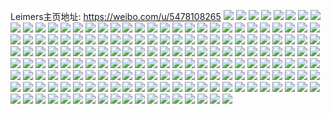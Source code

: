 Leimers主页地址: https://weibo.com/u/5478108265 
![](https://wx4.sinaimg.cn/mw2000/005YJAcVgy1h8p9r6est8j32dc35s1l2.jpg) 
![](https://wx4.sinaimg.cn/mw2000/005YJAcVgy1h8d7eh8d9kj31sc2dsqv6.jpg) 
![](https://wx4.sinaimg.cn/mw2000/005YJAcVgy1h8d7e9cx8fj30zs0zr49j.jpg) 
![](https://wx4.sinaimg.cn/mw2000/005YJAcVgy1h8d7end2kqj31sm2e4npe.jpg) 
![](https://wx4.sinaimg.cn/mw2000/005YJAcVgy1h8d7eombxoj30sg11wtn0.jpg) 
![](https://wx4.sinaimg.cn/mw2000/005YJAcVgy1h8d7fniox3j32an2ankjm.jpg) 
![](https://wx4.sinaimg.cn/mw2000/005YJAcVgy1h8d7fk7ejdj31pw1scb29.jpg) 
![](https://wx4.sinaimg.cn/mw2000/005YJAcVgy1h85trkj3x4j33402c04qs.jpg) 
![](https://wx4.sinaimg.cn/mw2000/005YJAcVgy1h6yax3l8gjj30sj1pqmz3.jpg) 
![](https://wx4.sinaimg.cn/mw2000/005YJAcVgy1h6t49aji7uj3268268e82.jpg) 
![](https://wx4.sinaimg.cn/mw2000/005YJAcVgy1h6t49d2gs9j327p2y9e83.jpg) 
![](https://wx4.sinaimg.cn/mw2000/005YJAcVgy1h6t4971kp1j327q2ybtm7.jpg) 
![](https://wx4.sinaimg.cn/mw2000/005YJAcVgy1h6t49jkggsj31uf2rnx6q.jpg) 
![](https://wx4.sinaimg.cn/mw2000/005YJAcVgy1h6t4gm3j17j322n33znpf.jpg) 
![](https://wx4.sinaimg.cn/mw2000/005YJAcVgy1h6t4a5qc0sj30pa35s40t.jpg) 
![](https://wx4.sinaimg.cn/mw2000/005YJAcVgy1h6t498bwa8j30sg1dsh81.jpg) 
![](https://wx4.sinaimg.cn/mw2000/005YJAcVgy1h6fzgq9xmoj31nd20v1kx.jpg) 
![](https://wx4.sinaimg.cn/mw2000/005YJAcVgy1h6fzgrfa0ij31n429s1kx.jpg) 
![](https://wx4.sinaimg.cn/mw2000/005YJAcVgy1h6fzj0xvrjj31tv1tv7wi.jpg) 
![](https://wx4.sinaimg.cn/mw2000/005YJAcVgy1h6fzj3p21pj32c02c0hdv.jpg) 
![](https://wx4.sinaimg.cn/mw2000/005YJAcVgy1h67tkqq9pcj32c033zx6p.jpg) 
![](https://wx4.sinaimg.cn/mw2000/005YJAcVgy1h67to4o02rj30zk1gktc6.jpg) 
![](https://wx4.sinaimg.cn/mw2000/005YJAcVgy1h67ti14etqj32c0340k9z.jpg) 
![](https://wx4.sinaimg.cn/mw2000/005YJAcVgy1h67ti2wfzsj316o1kwgq4.jpg) 
![](https://wx4.sinaimg.cn/mw2000/005YJAcVgy1h68cbb0o2hj30sg1kw7ry.jpg) 
![](https://wx4.sinaimg.cn/mw2000/005YJAcVgy1h68cb9p337j30sg2d0e81.jpg) 
![](https://wx4.sinaimg.cn/mw2000/005YJAcVgy1h67thwjx2nj32c0340hdx.jpg) 
![](https://wx4.sinaimg.cn/mw2000/005YJAcVgy1h67tpt0qrvj30rf0rfn51.jpg) 
![](https://wx4.sinaimg.cn/mw2000/005YJAcVgy1h67ti667fkj310w1jd75j.jpg) 
![](https://wx4.sinaimg.cn/mw2000/005YJAcVgy1h67ti782yoj311x1kw75o.jpg) 
![](https://wx4.sinaimg.cn/mw2000/005YJAcVgy1h67thpc3dij323u35rkjm.jpg) 
![](https://wx4.sinaimg.cn/mw2000/005YJAcVgy1h67to6aeayj322n33zhdu.jpg) 
![](https://wx4.sinaimg.cn/mw2000/005YJAcVgy1h67thrct0gj31r92ekhdu.jpg) 
![](https://wx4.sinaimg.cn/mw2000/005YJAcVgy1h67trrrchxj32c033zn63.jpg) 
![](https://wx4.sinaimg.cn/mw2000/005YJAcVgy1h66j56161uj316n1kw41p.jpg) 
![](https://wx4.sinaimg.cn/mw2000/005YJAcVgy1h66j54znlaj31rx2d9dmj.jpg) 
![](https://wx4.sinaimg.cn/mw2000/005YJAcVgy1h64cxqhuhgj30is0ista6.jpg) 
![](https://wx4.sinaimg.cn/mw2000/005YJAcVgy1h64cxqwjjpj30e70e7q3d.jpg) 
![](https://wx4.sinaimg.cn/mw2000/005YJAcVgy1h64cxsrgolj31ck21l7wh.jpg) 
![](https://wx4.sinaimg.cn/mw2000/005YJAcVgy1h637lsjo8rj30no0ybdk6.jpg) 
![](https://wx4.sinaimg.cn/mw2000/005YJAcVgy1h61ucvoitjj31400u0wei.jpg) 
![](https://wx4.sinaimg.cn/mw2000/005YJAcVgy1h61ucyvmzxj30u00u0wim.jpg) 
![](https://wx4.sinaimg.cn/mw2000/005YJAcVgy1h61ucrae5lj30sg3r41kx.jpg) 
![](https://wx4.sinaimg.cn/mw2000/005YJAcVgy1h61udq8v7pj30u00u0myv.jpg) 
![](https://wx4.sinaimg.cn/mw2000/005YJAcVgy1h61udonszwj30u00u0dhw.jpg) 
![](https://wx4.sinaimg.cn/mw2000/005YJAcVgy1h61udpb62uj30u00u040v.jpg) 
![](https://wx4.sinaimg.cn/mw2000/005YJAcVgy1h61ucznuu5j30u0140mzn.jpg) 
![](https://wx4.sinaimg.cn/mw2000/005YJAcVgy1h5cjezh7sgj30u01erqgm.jpg) 
![](https://wx4.sinaimg.cn/mw2000/005YJAcVgy1h5cjbw030pj31rq1i27wh.jpg) 
![](https://wx4.sinaimg.cn/mw2000/005YJAcVgy1h5cjbvayt3j31ey1ey1kx.jpg) 
![](https://wx4.sinaimg.cn/mw2000/005YJAcVgy1h5cjfvh6uzj30u00u0ai4.jpg) 
![](https://wx4.sinaimg.cn/mw2000/005YJAcVgy1h5cjdco8lpj30wi0zygp8.jpg) 
![](https://wx4.sinaimg.cn/mw2000/005YJAcVgy1h5cjhjkeusj31vi1sce81.jpg) 
![](https://wx4.sinaimg.cn/mw2000/005YJAcVgy1h5cjig89g7j30ti0cf75r.jpg) 
![](https://wx4.sinaimg.cn/mw2000/005YJAcVgy1h5abe238l5j31yz340u0y.jpg) 
![](https://wx4.sinaimg.cn/mw2000/005YJAcVgy1h5abdyhrxcj31ww2vc1ky.jpg) 
![](https://wx4.sinaimg.cn/mw2000/005YJAcVgy1h5abeg77qhj32c0340npf.jpg) 
![](https://wx4.sinaimg.cn/mw2000/005YJAcVgy1h5abeagokqj31wt2jqu0x.jpg) 
![](https://wx4.sinaimg.cn/mw2000/005YJAcVgy1h5abe77dofj32c0340x6q.jpg) 
![](https://wx4.sinaimg.cn/mw2000/005YJAcVgy1h5abejjxe4j32342s67wi.jpg) 
![](https://wx4.sinaimg.cn/mw2000/005YJAcVgy1h5abelsws8j323o2rtqv6.jpg) 
![](https://wx4.sinaimg.cn/mw2000/005YJAcVgy1h4xlprgi7pj30u0140gow.jpg) 
![](https://wx4.sinaimg.cn/mw2000/005YJAcVgy1h4xlptgn2pj33402c0hdu.jpg) 
![](https://wx4.sinaimg.cn/mw2000/005YJAcVgy1h4xllzb7olj30zk1r84bd.jpg) 
![](https://wx4.sinaimg.cn/mw2000/005YJAcVgy1h4xlm8xa77j32c0340npf.jpg) 
![](https://wx4.sinaimg.cn/mw2000/005YJAcVgy1h4xlpqz2pij31yj2m1e82.jpg) 
![](https://wx4.sinaimg.cn/mw2000/005YJAcVgy1h4u4xartryj30wf0hz0ud.jpg) 
![](https://wx4.sinaimg.cn/mw2000/005YJAcVgy1h3ndxa4da5j30yi16fqex.jpg) 
![](https://wx4.sinaimg.cn/mw2000/005YJAcVgy1h3ndx3f5ovj32c0340npe.jpg) 
![](https://wx4.sinaimg.cn/mw2000/005YJAcVgy1h3ndx19dufj32832ytqv6.jpg) 
![](https://wx4.sinaimg.cn/mw2000/005YJAcVgy1h3ndxh0cs9j320g2omhdt.jpg) 
![](https://wx4.sinaimg.cn/mw2000/005YJAcVgy1h3ndx6a9zvj30sg23vb29.jpg) 
![](https://wx4.sinaimg.cn/mw2000/005YJAcVgy1h3ndwuorpij33402c0kjn.jpg) 
![](https://wx4.sinaimg.cn/mw2000/005YJAcVgy1h3ndxcvisnj32tu24e7wi.jpg) 
![](https://wx4.sinaimg.cn/mw2000/005YJAcVgy1h32bzlu87sj30u012q79z.jpg) 
![](https://wx4.sinaimg.cn/mw2000/005YJAcVgy1h32bzmf5i1j30u00u078w.jpg) 
![](https://wx4.sinaimg.cn/mw2000/005YJAcVgy1h32c09t37mj32c0340hcg.jpg) 
![](https://wx4.sinaimg.cn/mw2000/005YJAcVgy1h32bzzr68oj30zk1beqjk.jpg) 
![](https://wx4.sinaimg.cn/mw2000/005YJAcVgy1h32bzvbc94j31rn2cv7wh.jpg) 
![](https://wx4.sinaimg.cn/mw2000/005YJAcVgy1h32bzl77f2j30lc0sg463.jpg) 
![](https://wx4.sinaimg.cn/mw2000/005YJAcVgy1h32c01nzj1j33402c0e82.jpg) 
![](https://wx4.sinaimg.cn/mw2000/005YJAcVgy1h32c02gkndj30iy0uzadk.jpg) 
![](https://wx4.sinaimg.cn/mw2000/005YJAcVgy1h32c087ip3j32c03404qq.jpg) 
![](https://wx4.sinaimg.cn/mw2000/005YJAcVgy1h32bzy2xxhj31l52dq1kx.jpg) 
![](https://wx4.sinaimg.cn/mw2000/005YJAcVgy1h32bzu5788j32dc35shdw.jpg) 
![](https://wx4.sinaimg.cn/mw2000/005YJAcVgy1h32bzwl8otj30u1142dt0.jpg) 
![](https://wx4.sinaimg.cn/mw2000/005YJAcVly1h15uji3zz6j30sg1s31kx.jpg) 
![](https://wx4.sinaimg.cn/mw2000/005YJAcVly1h15ujfrxsyj30pw0ynwj1.jpg) 
![](https://wx4.sinaimg.cn/mw2000/005YJAcVly1h15uujapl6j30zk0zk46a.jpg) 
![](https://wx4.sinaimg.cn/mw2000/005YJAcVly1h15uuiujjnj30zk1bete7.jpg) 
![](https://wx4.sinaimg.cn/mw2000/005YJAcVly1h15uui8q98j30zk0zkh2x.jpg) 
![](https://wx4.sinaimg.cn/mw2000/005YJAcVly1h0qjl0tq1rj32c0340u0y.jpg) 
![](https://wx4.sinaimg.cn/mw2000/005YJAcVly1h0qjl550jdj31sc2dse82.jpg) 
![](https://wx4.sinaimg.cn/mw2000/005YJAcVly1h0qjktjkjoj32c0340qv8.jpg) 
![](https://wx4.sinaimg.cn/mw2000/005YJAcVly1h0qjlr5tu0j322s22se81.jpg) 
![](https://wx4.sinaimg.cn/mw2000/005YJAcVly1h0qjm2wmwlj32c0340qv9.jpg) 
![](https://wx4.sinaimg.cn/mw2000/005YJAcVly1h0qjlbgdnlj324v2uinpe.jpg) 
![](https://wx4.sinaimg.cn/mw2000/005YJAcVly1h0qjln3ztrj32c0340u11.jpg) 
![](https://wx4.sinaimg.cn/mw2000/005YJAcVly1h0qjnsif08j31z52mwhdt.jpg) 
![](https://wx4.sinaimg.cn/mw2000/005YJAcVly1h0ecjpb5wij30sg23u7t7.jpg) 
![](https://wx4.sinaimg.cn/mw2000/005YJAcVly1h0eckel81ij327q2ybhdu.jpg) 
![](https://wx4.sinaimg.cn/mw2000/005YJAcVly1h0ecljdch9j30sg23u1kx.jpg) 
![](https://wx4.sinaimg.cn/mw2000/005YJAcVly1h0eck1vk5hj31zc2n41ky.jpg) 
![](https://wx4.sinaimg.cn/mw2000/005YJAcVly1h0eck7hcryj324w2uj4qq.jpg) 
![](https://wx4.sinaimg.cn/mw2000/005YJAcVly1h0ecjlmf5wj31wx2jwu0x.jpg) 
![](https://wx4.sinaimg.cn/mw2000/005YJAcVly1h0ecjwhe9cj32ay2rznpe.jpg) 
![](https://wx4.sinaimg.cn/mw2000/005YJAcVly1h0ecknkdpuj326q2xqnpe.jpg) 
![](https://wx4.sinaimg.cn/mw2000/005YJAcVly1h0ecjmt1kbj30sg19zn8h.jpg) 
![](https://wx4.sinaimg.cn/mw2000/005YJAcVly1h0ecnl1h5xj31sc2dskjm.jpg) 
![](https://wx4.sinaimg.cn/mw2000/005YJAcVgy1gtur7twvt9j327a27ae81.jpg) 
![](https://wx4.sinaimg.cn/mw2000/005YJAcVgy1gtur7w9cwtj31uh1uhnnz.jpg) 
![](https://wx4.sinaimg.cn/mw2000/005YJAcVgy1gtur7xddmmj30zf0zfwm1.jpg) 
![](https://wx4.sinaimg.cn/mw2000/005YJAcVgy1gtur80etn2j329321ckjl.jpg) 
![](https://wx4.sinaimg.cn/mw2000/005YJAcVgy1gslpcbnrlwj30u00u0tee.jpg) 
![](https://wx4.sinaimg.cn/mw2000/005YJAcVgy1gslpcfx4vmj30u00u044r.jpg) 
![](https://wx4.sinaimg.cn/mw2000/005YJAcVgy1gslpce8altj30u0140n6n.jpg) 
![](https://wx4.sinaimg.cn/mw2000/005YJAcVgy1gslpcihflmj60u00u0jzh02.jpg) 
![](https://wx4.sinaimg.cn/mw2000/005YJAcVgy1gslpco2yyxj30u00u07eh.jpg) 
![](https://wx4.sinaimg.cn/mw2000/005YJAcVgy1gslpcjxtraj30u00u0td5.jpg) 
![](https://wx4.sinaimg.cn/mw2000/005YJAcVgy1gslpc9ur7yj30u00u043k.jpg) 
![](https://wx4.sinaimg.cn/mw2000/005YJAcVgy1gslpcl7bjnj30u00u0ae6.jpg) 
![](https://wx4.sinaimg.cn/mw2000/005YJAcVgy1gslpcqy5mrj31400u0n9t.jpg) 
![](https://wx4.sinaimg.cn/mw2000/005YJAcVgy1gslpdhcb82j30u00u0n3h.jpg) 
![](https://wx4.sinaimg.cn/mw2000/005YJAcVgy1gslpdiiur1j30u00u0787.jpg) 
![](https://wx4.sinaimg.cn/mw2000/005YJAcVgy1gslpdmdkd9j31400u0185.jpg) 
![](https://wx4.sinaimg.cn/mw2000/005YJAcVgy1gslpdn9qpkj30u014042d.jpg) 
![](https://wx4.sinaimg.cn/mw2000/005YJAcVly1gq6t7m3u6kj30u0140dys.jpg) 
![](https://wx4.sinaimg.cn/mw2000/005YJAcVly1gq6t726biaj30u0140h1m.jpg) 
![](https://wx4.sinaimg.cn/mw2000/005YJAcVly1gq6t6qe0hvj30u017b7id.jpg) 
![](https://wx4.sinaimg.cn/mw2000/005YJAcVly1gq6t7vk0dkj30u0140ak8.jpg) 
![](https://wx4.sinaimg.cn/mw2000/005YJAcVly1gq6t829uasj30y60u0wqo.jpg) 
![](https://wx4.sinaimg.cn/mw2000/005YJAcVly1gq6t7ptrpdj30u0140do5.jpg) 
![](https://wx4.sinaimg.cn/mw2000/005YJAcVly1gp99anwxlhj30u01407d2.jpg) 
![](https://wx4.sinaimg.cn/mw2000/005YJAcVly1gp99apalccj30u01400y3.jpg) 
![](https://wx4.sinaimg.cn/mw2000/005YJAcVly1gp99b0jlk2j30rs6g37wi.jpg) 
![](https://wx4.sinaimg.cn/mw2000/005YJAcVly1gp99bn02mlj30rs5bou0x.jpg) 
![](https://wx4.sinaimg.cn/mw2000/005YJAcVly1gp99c6bid7j30u00xr7c6.jpg) 
![](https://wx4.sinaimg.cn/mw2000/005YJAcVly1gp99c1ycaxj30rs3341kx.jpg) 
![](https://wx4.sinaimg.cn/mw2000/005YJAcVly1gp99c3xc30j30u00u00zi.jpg) 
![](https://wx4.sinaimg.cn/mw2000/005YJAcVly1gp99b4um57j30rs2634m0.jpg) 
![](https://wx4.sinaimg.cn/mw2000/005YJAcVly1gp99alptgfj30u01407d9.jpg) 
![](https://wx4.sinaimg.cn/mw2000/005YJAcVly1gp99f34d9sj30u0140nad.jpg) 
![](https://wx4.sinaimg.cn/mw2000/005YJAcVly1gp99f79ee4j30u00u0gtj.jpg) 
![](https://wx4.sinaimg.cn/mw2000/005YJAcVly1gp99enttbpj30u00vodno.jpg) 
![](https://wx4.sinaimg.cn/mw2000/005YJAcVly1gp99fftxd2j30u00u0dp6.jpg) 
![](https://wx4.sinaimg.cn/mw2000/005YJAcVly1govd8z926ij30ku40i7wh.jpg) 
![](https://wx4.sinaimg.cn/mw2000/005YJAcVly1govd7hdahhj30u01bptl0.jpg) 
![](https://wx4.sinaimg.cn/mw2000/005YJAcVly1govd7081dgj30u014048t.jpg) 
![](https://wx4.sinaimg.cn/mw2000/005YJAcVly1govd7qzv4wj30rs1jkkeq.jpg) 
![](https://wx4.sinaimg.cn/mw2000/005YJAcVly1govd75ju2fj30u0140gtn.jpg) 
![](https://wx4.sinaimg.cn/mw2000/005YJAcVly1govd6jqbrbj30ku4rkhdt.jpg) 
![](https://wx4.sinaimg.cn/mw2000/005YJAcVly1govd7b2g3wj31420u0tfn.jpg) 
![](https://wx4.sinaimg.cn/mw2000/005YJAcVly1govd7x4mpaj30u00u0jy9.jpg) 
![](https://wx4.sinaimg.cn/mw2000/005YJAcVly1govd87hr08j30u00u0ahu.jpg) 
![](https://wx4.sinaimg.cn/mw2000/005YJAcVly1govd7eunpjj30u01407ew.jpg) 
![](https://wx4.sinaimg.cn/mw2000/005YJAcVgy1gnmax3a61gj31w02ioqv5.jpg) 
![](https://wx4.sinaimg.cn/mw2000/005YJAcVgy1gnmawxdn70j32c03404qp.jpg) 
![](https://wx4.sinaimg.cn/mw2000/005YJAcVgy1gnmb09hn8fj33402c0qv5.jpg) 
![](https://wx4.sinaimg.cn/mw2000/005YJAcVgy1gnmax06uj7j33402c0u0x.jpg) 
![](https://wx4.sinaimg.cn/mw2000/005YJAcVgy1gnmb0atnx8j31za2n1x6p.jpg) 
![](https://wx4.sinaimg.cn/mw2000/005YJAcVgy1gnmax1ntivj30u00u0h8e.jpg) 
![](https://wx4.sinaimg.cn/mw2000/005YJAcVgy1gnmb0chon9j31w52iu4qr.jpg) 
![](https://wx4.sinaimg.cn/mw2000/005YJAcVgy1gnmawyd4zxj32c0340kiy.jpg) 
![](https://wx4.sinaimg.cn/mw2000/005YJAcVgy1gnmax4kviuj32c02c0e82.jpg) 
![](https://wx4.sinaimg.cn/mw2000/005YJAcVgy1gndozt52mlj31sc2dsnpd.jpg) 
![](https://wx4.sinaimg.cn/mw2000/005YJAcVgy1gndozyzxidj32c02c04qq.jpg) 
![](https://wx4.sinaimg.cn/mw2000/005YJAcVgy1gndozw8jenj32c03401kz.jpg) 
![](https://wx4.sinaimg.cn/mw2000/005YJAcVgy1gndp00k0flj31sc2dsu0x.jpg) 
![](https://wx4.sinaimg.cn/mw2000/005YJAcVgy1gndoztug67j30rs1jkh8n.jpg) 
![](https://wx4.sinaimg.cn/mw2000/005YJAcVgy1gndp01k3azj31sc2dsx6p.jpg) 
![](https://wx4.sinaimg.cn/mw2000/005YJAcVgy1gndozug2hpj30u027yqgw.jpg) 
![](https://wx4.sinaimg.cn/mw2000/005YJAcVgy1gndozxcrg7j30rs223hdt.jpg) 
![](https://wx4.sinaimg.cn/mw2000/005YJAcVgy1gndp027zi7j30u0190guv.jpg) 
![](https://wx4.sinaimg.cn/mw2000/005YJAcVgy1gndp03umsuj32c02c0hdv.jpg) 
![](https://wx4.sinaimg.cn/mw2000/005YJAcVgy1gndp05aiw6j32c0340h0d.jpg) 
![](https://wx4.sinaimg.cn/mw2000/005YJAcVgy1gndp06sy3hj31sg1sg7wh.jpg) 
